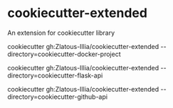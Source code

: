 # cookiecutter-extended
An extension for cookiecutter library


cookiecutter gh:Zlatous-Illia/cookiecutter-extended --directory=cookiecutter-docker-project

cookiecutter gh:Zlatous-Illia/cookiecutter-extended --directory=cookiecutter-flask-api

cookiecutter gh:Zlatous-Illia/cookiecutter-extended --directory=cookiecutter-github-api
